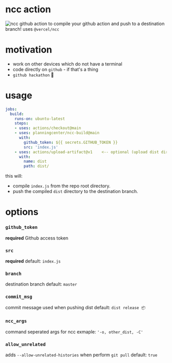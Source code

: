 # ncc action
![ncc](https://github.com/planningcenter/ncc-build/workflows/ncc/badge.svg?branch=master)
github action to compile your github action and push to a destination branch!
uses `@vercel/ncc`

# motivation
* work on other devices which do not have a terminal
* code directly on `github` - if that's a thing
* `github hackathon` 🎉

# usage
```yaml
jobs:
  build:
    runs-on: ubuntu-latest
    steps:
    - uses: actions/checkout@main
    - uses: planningcenter/ncc-build@main
      with:
        github_token: ${{ secrets.GITHUB_TOKEN }}
        src: 'index.js'
    - uses: actions/upload-artifact@v1    <-- optional (upload dist directory)
      with:
        name: dist
        path: dist/
```
this will:
* compile `index.js` from the repo root directory.
* push the compiled `dist` directory to the destination branch.

# options
### `github_token`
   **required**
   Github access token
### `src`
  **required**
  default: `index.js`
### `branch`
  destination branch
  default: `master`
### `commit_msg`
  commit message used when pushing dist
  default: `dist release 📦`
### `ncc_args`
  command seperated args for ncc
  exmaple: `'-o, other_dist, -C'`

### `allow_unrelated`
  adds `--allow-unrelated-histories` when perform `git pull`
  default: `true`
 
